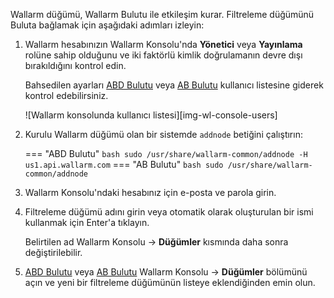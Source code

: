 Wallarm düğümü, Wallarm Bulutu ile etkileşim kurar. Filtreleme düğümünü Buluta bağlamak için aşağıdaki adımları izleyin:

1. Wallarm hesabınızın Wallarm Konsolu'nda **Yönetici** veya **Yayınlama** rolüne sahip olduğunu ve iki faktörlü kimlik doğrulamanın devre dışı bırakıldığını kontrol edin.
    
    Bahsedilen ayarları [ABD Bulutu](https://us1.my.wallarm.com/settings/users) veya [AB Bulutu](https://my.wallarm.com/settings/users) kullanıcı listesine giderek kontrol edebilirsiniz.

    ![Wallarm konsolunda kullanıcı listesi][img-wl-console-users]

2. Kurulu Wallarm düğümü olan bir sistemde `addnode` betiğini çalıştırın:
   
    === "ABD Bulutu"
        ``` bash
        sudo /usr/share/wallarm-common/addnode -H us1.api.wallarm.com
        ```
    === "AB Bulutu"
        ``` bash
        sudo /usr/share/wallarm-common/addnode
        ```
3. Wallarm Konsolu'ndaki hesabınız için e-posta ve parola girin.
4. Filtreleme düğümü adını girin veya otomatik olarak oluşturulan bir ismi kullanmak için Enter'a tıklayın.

    Belirtilen ad Wallarm Konsolu → **Düğümler** kısmında daha sonra değiştirilebilir.
5. [ABD Bulutu](https://us1.my.wallarm.com/nodes) veya [AB Bulutu](https://my.wallarm.com/nodes) Wallarm Konsolu → **Düğümler** bölümünü açın ve yeni bir filtreleme düğümünün listeye eklendiğinden emin olun.